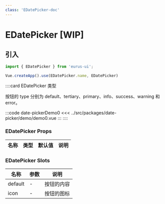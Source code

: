 ```yaml
---
class: 'EDatePicker-doc'
---
```

# EDatePicker [WIP]

## 引入

```javascript
import { EDatePicker } from 'eurus-ui';

Vue.createApp().use(EDatePicker.name, EDatePicker)
```
::::card  EDatePicker 类型

按钮的 type 分别为 default、tertiary、primary、info、success、warning 和 error。

:::code date-pickerDemo0
<<< ../src/packages/date-picker/demo/demo0.vue
:::
::::

### EDatePicker Props

| 名称 | 类型 | 默认值 | 说明 |
| --- | --- | --- | --- |



###  EDatePicker Slots

| 名称    | 参数 | 说明       |
| ------- | ---- | ---------- |
| default | -    | 按钮的内容 |
| icon    | -    | 按钮的图标 |
